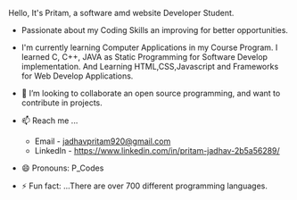 Hello, It's Pritam, a software amd website Developer Student.
- Passionate about my Coding Skills an improving for better opportunities.
- I'm currently learning Computer Applications in my Course Program.
  I learned C, C++, JAVA as Static Programming for Software Develop implementation.
  And Learning HTML,CSS,Javascript and Frameworks for Web Develop Applications.
- 💞️ I’m looking to collaborate an open source programming, and want to contribute in projects.

- 📫 Reach me ...
  - Email - jadhavpritam920@gmail.com
  - LinkedIn - https://www.linkedin.com/in/pritam-jadhav-2b5a56289/
- 😄 Pronouns: P_Codes
- ⚡ Fun fact: ...There are over 700 different programming languages.

<!---
PritamJadhav07/PritamJadhav07 is a ✨ special ✨ repository because its `README.md` (this file) appears on your GitHub profile.
You can click the Preview link to take a look at your changes.
--->
